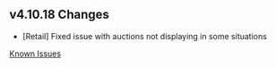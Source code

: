 ## v4.10.18 Changes

* [Retail] Fixed issue with auctions not displaying in some situations

[Known Issues](http://support.tradeskillmaster.com/display/KB/TSM4+Currently+Known+Issues)
